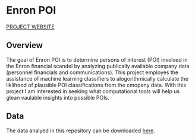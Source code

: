 # Enron POI

[PROJECT WEBSITE](https://siokcronin.github.io/enron_poi/index.html)

## Overview

The goal of Enron POI is to determine persons of interest (POI) involved in the Enron financial scandel by analyzing publically available company data (personnel financials and communications). This project employes the assistance of machine learning classifiers to alogorithmically calculate the liklihood of plausible POI classifications from the cmopany data. With this project I am interested in seeking what computational tools will help us glean vaulable insights into possible POIs.

## Data

The data analyed in this repository can be downloaded [here](https://www.cs.cmu.edu/~./enron/). 

